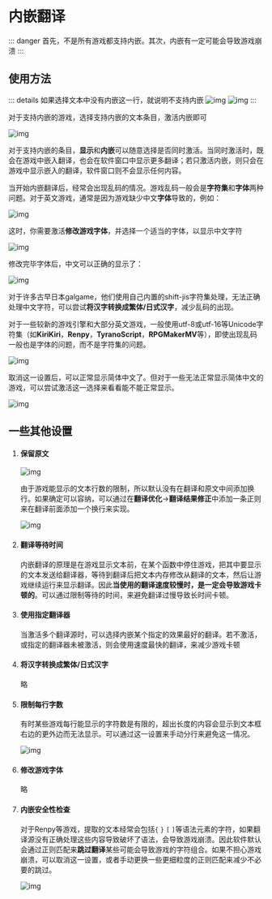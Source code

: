 # 内嵌翻译

::: danger
首先，不是所有游戏都支持内嵌。其次，内嵌有一定可能会导致游戏崩溃
:::

## 使用方法

::: details 如果选择文本中没有内嵌这一行，就说明不支持内嵌 
![img](https://image.lunatranslator.org/zh/embed/noembed.png) 
![img](https://image.lunatranslator.org/zh/embed/someembed.png) 
:::

对于支持内嵌的游戏，选择支持内嵌的文本条目，激活内嵌即可

![img](https://image.lunatranslator.org/zh/embed/select.png)

对于支持内嵌的条目，**显示**和**内嵌**可以随意选择是否同时激活。当同时激活时，既会在游戏中嵌入翻译，也会在软件窗口中显示更多翻译；若只激活内嵌，则只会在游戏中显示嵌入的翻译，软件窗口则不会显示任何内容。

当开始内嵌翻译后，经常会出现乱码的情况。游戏乱码一般会是**字符集**和**字体**两种问题。对于英文游戏，通常是因为游戏缺少中文**字体**导致的，例如：

![img](https://image.lunatranslator.org/zh/embed/luanma.png)

这时，你需要激活**修改游戏字体**，并选择一个适当的字体，以显示中文字符

![img](https://image.lunatranslator.org/zh/embed/ziti.png)

修改完毕字体后，中文可以正确的显示了：

![img](https://image.lunatranslator.org/zh/embed/okembed.png)

对于许多古早日本galgame，他们使用自己内置的shift-jis字符集处理，无法正确处理中文字符，可以尝试**将汉字转换成繁体/日式汉字**，减少乱码的出现。

对于一些较新的游戏引擎和大部分英文游戏，一般使用utf-8或utf-16等Unicode字符集（如**KiriKiri**，**Renpy**，**TyranoScript**，**RPGMakerMV**等），即使出现乱码一般也是字体的问题，而不是字符集的问题。

![img](https://image.lunatranslator.org/zh/embed/fanti.png)

取消这一设置后，可以正常显示简体中文了。但对于一些无法正常显示简体中文的游戏，可以尝试激活这一选择来看看能不能正常显示。

![img](https://image.lunatranslator.org/zh/embed/good.png)

## 一些其他设置

1. #### 保留原文

    ![img](https://image.lunatranslator.org/zh/embed/keeporigin.png)

    由于游戏能显示的文本行数的限制，所以默认没有在翻译和原文中间添加换行。如果确定可以容纳，可以通过在**翻译优化**->**翻译结果修正**中添加一条正则来在翻译前面添加一个换行来实现。

    ![img](https://image.lunatranslator.org/zh/embed/addspace.png)

1. #### 翻译等待时间

    内嵌翻译的原理是在游戏显示文本前，在某个函数中停住游戏，把其中要显示的文本发送给翻译器，等待到翻译后把文本内存修改从翻译的文本，然后让游戏继续运行来显示翻译。因此**当使用的翻译速度较慢时，是一定会导致游戏卡顿的**。可以通过限制等待的时间，来避免翻译过慢导致长时间卡顿。

1. #### 使用指定翻译器

    当激活多个翻译源时，可以选择内嵌某个指定的效果最好的翻译。若不激活，或指定的翻译器未被激活，则会使用速度最快的翻译，来减少游戏卡顿

1. #### 将汉字转换成繁体/日式汉字

    略

1. #### 限制每行字数

    有时某些游戏每行能显示的字符数是有限的，超出长度的内容会显示到文本框右边的更外边而无法显示。可以通过这一设置来手动分行来避免这一情况。

    ![img](https://image.lunatranslator.org/zh/embed/limitlength.png)

1. #### 修改游戏字体

    略

1. #### 内嵌安全性检查

    对于Renpy等游戏，提取的文本经常会包括`{` `}` `[` `]`等语法元素的字符，如果翻译源没有正确处理这些内容导致破坏了语法，会导致游戏崩溃。因此软件默认会通过正则匹配来**跳过翻译**某些可能会导致游戏的字符组合。如果不担心游戏崩溃，可以取消这一设置，或者手动更换一些更细粒度的正则匹配来减少不必要的跳过。

    ![img](https://image.lunatranslator.org/zh/embed/safeskip.png)